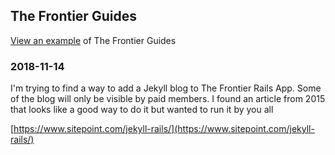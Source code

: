 ## The Frontier Guides

[View an example](https://bignerdranch.github.io/bnr-guides/) of The Frontier Guides

### 2018-11-14  
I'm trying to find a way to add a Jekyll blog to The Frontier Rails App. Some of the blog will only be visible by paid members. I found an article from 2015 that looks like a good way to do it but wanted to run it by you all

[https://www.sitepoint.com/jekyll-rails/](https://www.sitepoint.com/jekyll-rails/)
